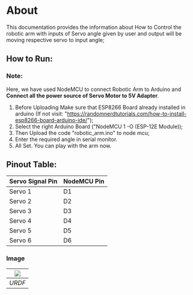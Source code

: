 # About
This documentation provides the information about How to Control the robotic arm with inputs of Servo angle given by user and output will be moving respective servo to input angle;

## How to Run:
### Note:
Here, we have used NodeMCU to connect Robotic Arm to Arduino and **Connect all the power source of Servo Motor to 5V Adapter**.

1. Before Uploading Make sure that ESP8266 Board already installed in arduino (If not visit: "https://randomnerdtutorials.com/how-to-install-esp8266-board-arduino-ide/");
2. Select the right Arduino Board ("NodeMCU 1 -O (ESP-12E Module));
3. Then Upload the code "robotic_arm.ino" to node mcu;
4. Enter the required angle in serial monitor.
5. All Set. You can play with the arm now.

## Pinout Table:
| Servo Signal Pin |  NodeMCU Pin |
| ---------------- | --------------|  
|      Servo 1     |       D1      |
|      Servo 2     |       D2      |
|      Servo 3     |       D3      |
|      Servo 4     |       D4      |
|      Servo 5     |       D5      |
|      Servo 6     |       D6      |

### Image



| <img src="medias/arm.gif">             | 
| :----------------------------------: | 
|          _URDF_           | 
